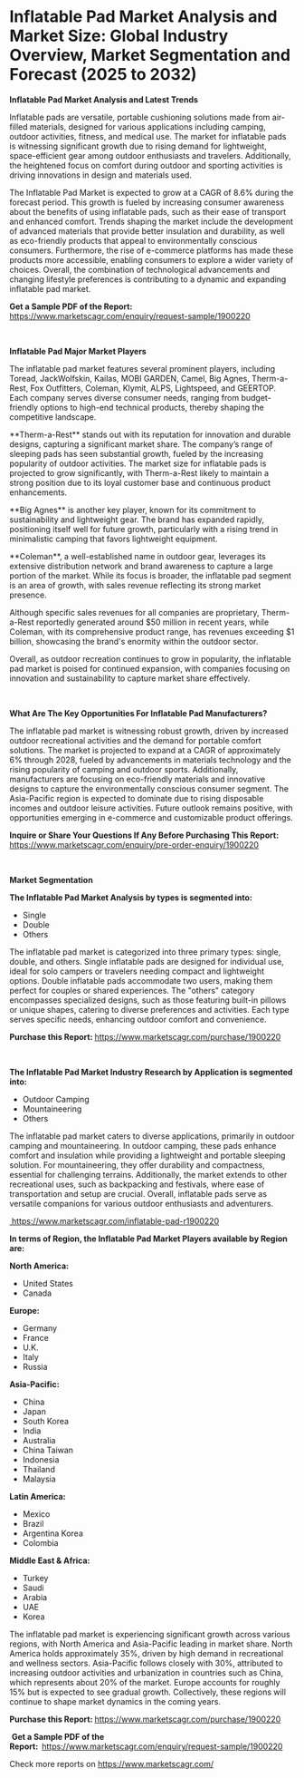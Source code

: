 <p><h1>Inflatable Pad Market Analysis and Market Size: Global Industry Overview, Market Segmentation and Forecast (2025 to 2032)</h1></p><p><strong>Inflatable Pad Market Analysis and Latest Trends</strong></p>
<p><p>Inflatable pads are versatile, portable cushioning solutions made from air-filled materials, designed for various applications including camping, outdoor activities, fitness, and medical use. The market for inflatable pads is witnessing significant growth due to rising demand for lightweight, space-efficient gear among outdoor enthusiasts and travelers. Additionally, the heightened focus on comfort during outdoor and sporting activities is driving innovations in design and materials used.</p><p>The Inflatable Pad Market is expected to grow at a CAGR of 8.6% during the forecast period. This growth is fueled by increasing consumer awareness about the benefits of using inflatable pads, such as their ease of transport and enhanced comfort. Trends shaping the market include the development of advanced materials that provide better insulation and durability, as well as eco-friendly products that appeal to environmentally conscious consumers. Furthermore, the rise of e-commerce platforms has made these products more accessible, enabling consumers to explore a wider variety of choices. Overall, the combination of technological advancements and changing lifestyle preferences is contributing to a dynamic and expanding inflatable pad market.</p></p>
<p><strong>Get a Sample PDF of the Report:&nbsp;</strong> <a href="https://www.marketscagr.com/enquiry/request-sample/1900220?utm_campaign=1909&utm_medium=2&utm_source=Github&utm_content=ia&utm_term=09022025&utm_id=inflatable-pad">https://www.marketscagr.com/enquiry/request-sample/1900220</a></p>
<p>&nbsp;</p>
<p><strong>Inflatable Pad Major Market Players</strong></p>
<p><p>The inflatable pad market features several prominent players, including Toread, JackWolfskin, Kailas, MOBI GARDEN, Camel, Big Agnes, Therm-a-Rest, Fox Outfitters, Coleman, Klymit, ALPS, Lightspeed, and GEERTOP. Each company serves diverse consumer needs, ranging from budget-friendly options to high-end technical products, thereby shaping the competitive landscape.</p><p>**Therm-a-Rest** stands out with its reputation for innovation and durable designs, capturing a significant market share. The company’s range of sleeping pads has seen substantial growth, fueled by the increasing popularity of outdoor activities. The market size for inflatable pads is projected to grow significantly, with Therm-a-Rest likely to maintain a strong position due to its loyal customer base and continuous product enhancements.</p><p>**Big Agnes** is another key player, known for its commitment to sustainability and lightweight gear. The brand has expanded rapidly, positioning itself well for future growth, particularly with a rising trend in minimalistic camping that favors lightweight equipment. </p><p>**Coleman**, a well-established name in outdoor gear, leverages its extensive distribution network and brand awareness to capture a large portion of the market. While its focus is broader, the inflatable pad segment is an area of growth, with sales revenue reflecting its strong market presence.</p><p>Although specific sales revenues for all companies are proprietary, Therm-a-Rest reportedly generated around $50 million in recent years, while Coleman, with its comprehensive product range, has revenues exceeding $1 billion, showcasing the brand's enormity within the outdoor sector.</p><p>Overall, as outdoor recreation continues to grow in popularity, the inflatable pad market is poised for continued expansion, with companies focusing on innovation and sustainability to capture market share effectively.</p></p>
<p>&nbsp;</p>
<p><strong>What Are The Key Opportunities For Inflatable Pad Manufacturers?</strong></p>
<p><p>The inflatable pad market is witnessing robust growth, driven by increased outdoor recreational activities and the demand for portable comfort solutions. The market is projected to expand at a CAGR of approximately 6% through 2028, fueled by advancements in materials technology and the rising popularity of camping and outdoor sports. Additionally, manufacturers are focusing on eco-friendly materials and innovative designs to capture the environmentally conscious consumer segment. The Asia-Pacific region is expected to dominate due to rising disposable incomes and outdoor leisure activities. Future outlook remains positive, with opportunities emerging in e-commerce and customizable product offerings.</p></p>
<p><strong>Inquire or Share Your Questions If Any Before Purchasing This Report:</strong> <a href="https://www.marketscagr.com/enquiry/pre-order-enquiry/1900220?utm_campaign=1909&utm_medium=2&utm_source=Github&utm_content=ia&utm_term=09022025&utm_id=inflatable-pad">https://www.marketscagr.com/enquiry/pre-order-enquiry/1900220</a></p>
<p>&nbsp;</p>
<p><strong>Market Segmentation</strong></p>
<p><strong>The Inflatable Pad Market Analysis by types is segmented into:</strong></p>
<p><ul><li>Single</li><li>Double</li><li>Others</li></ul></p>
<p><p>The inflatable pad market is categorized into three primary types: single, double, and others. Single inflatable pads are designed for individual use, ideal for solo campers or travelers needing compact and lightweight options. Double inflatable pads accommodate two users, making them perfect for couples or shared experiences. The "others" category encompasses specialized designs, such as those featuring built-in pillows or unique shapes, catering to diverse preferences and activities. Each type serves specific needs, enhancing outdoor comfort and convenience.</p></p>
<p><strong>Purchase this Report:&nbsp;</strong><a href="https://www.marketscagr.com/purchase/1900220?utm_campaign=1909&utm_medium=2&utm_source=Github&utm_content=ia&utm_term=09022025&utm_id=inflatable-pad">https://www.marketscagr.com/purchase/1900220</a></p>
<p>&nbsp;</p>
<p><strong>The Inflatable Pad Market Industry Research by Application is segmented into:</strong></p>
<p><ul><li>Outdoor Camping</li><li>Mountaineering</li><li>Others</li></ul></p>
<p><p>The inflatable pad market caters to diverse applications, primarily in outdoor camping and mountaineering. In outdoor camping, these pads enhance comfort and insulation while providing a lightweight and portable sleeping solution. For mountaineering, they offer durability and compactness, essential for challenging terrains. Additionally, the market extends to other recreational uses, such as backpacking and festivals, where ease of transportation and setup are crucial. Overall, inflatable pads serve as versatile companions for various outdoor enthusiasts and adventurers.</p></p>
<p><a href="https://www.marketscagr.com/inflatable-pad-r1900220?utm_campaign=1909&utm_medium=2&utm_source=Github&utm_content=ia&utm_term=09022025&utm_id=inflatable-pad">&nbsp;https://www.marketscagr.com/inflatable-pad-r1900220</a></p>
<p><strong>In terms of Region, the Inflatable Pad Market Players available by Region are:</strong></p>
<p>
    <p> <strong> North America: </strong>
        <ul>
            <li>United States</li>
            <li>Canada</li>
        </ul>
        </p> 
    <p> <strong> Europe: </strong>
        <ul>
            <li>Germany</li>
            <li>France</li>
            <li>U.K.</li>
            <li>Italy</li>
            <li>Russia</li>
        </ul>
        </p> 
    <p> <strong> Asia-Pacific: </strong>
        <ul>
            <li>China</li>
            <li>Japan</li>
            <li>South Korea</li>
            <li>India</li>
            <li>Australia</li>
            <li>China Taiwan</li>
            <li>Indonesia</li>
            <li>Thailand</li>
            <li>Malaysia</li>
        </ul>
        </p> 
    <p> <strong> Latin America: </strong>
        <ul>
            <li>Mexico</li>
            <li>Brazil</li>
            <li>Argentina Korea</li>
            <li>Colombia</li>
        </ul>
        </p> 
    <p> <strong> Middle East & Africa: </strong>
        <ul>
            <li>Turkey</li>
            <li>Saudi</li>
            <li>Arabia</li>
            <li>UAE</li>
            <li>Korea</li>
        </ul>
    </p>
    </p>
<p><p>The inflatable pad market is experiencing significant growth across various regions, with North America and Asia-Pacific leading in market share. North America holds approximately 35%, driven by high demand in recreational and wellness sectors. Asia-Pacific follows closely with 30%, attributed to increasing outdoor activities and urbanization in countries such as China, which represents about 20% of the market. Europe accounts for roughly 15% but is expected to see gradual growth. Collectively, these regions will continue to shape market dynamics in the coming years.</p></p>
<p><strong>Purchase this Report: </strong><a href="https://www.marketscagr.com/purchase/1900220?utm_campaign=1909&utm_medium=2&utm_source=Github&utm_content=ia&utm_term=09022025&utm_id=inflatable-pad">https://www.marketscagr.com/purchase/1900220</a></p>
<p>&nbsp;<strong>Get a Sample PDF of the Report:&nbsp;&nbsp;</strong><a href="https://www.marketscagr.com/enquiry/request-sample/1900220?utm_campaign=1909&utm_medium=2&utm_source=Github&utm_content=ia&utm_term=09022025&utm_id=inflatable-pad">https://www.marketscagr.com/enquiry/request-sample/1900220</a></p>
<p><strong></strong></p>
<p>Check more reports on <a href="https://www.marketscagr.com/?utm_campaign=1909&utm_medium=2&utm_source=Github&utm_content=ia&utm_term=09022025&utm_id=inflatable-pad">https://www.marketscagr.com/</a></p>